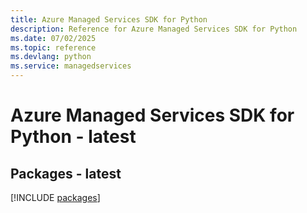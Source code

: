 ```yaml
---
title: Azure Managed Services SDK for Python
description: Reference for Azure Managed Services SDK for Python
ms.date: 07/02/2025
ms.topic: reference
ms.devlang: python
ms.service: managedservices
---
```

# Azure Managed Services SDK for Python - latest
## Packages - latest
[!INCLUDE [packages](managed-services-index.md)]